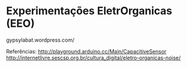 # Experimentações EletrOrganicas (EEO)

gypsylabat.wordpress.com/

Referências:
http://playground.arduino.cc/Main/CapacitiveSensor
http://internetlivre.sescsp.org.br/cultura_digital/eletro-organicas-noise/
